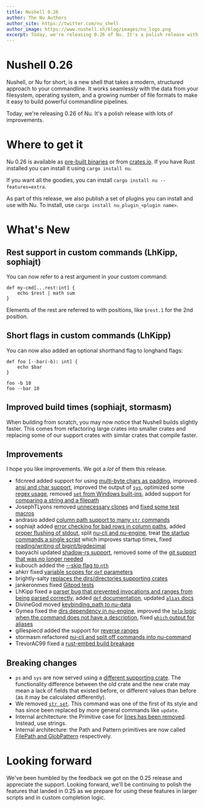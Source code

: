 ```yaml
---
title: Nushell 0.26
author: The Nu Authors
author_site: https://twitter.com/nu_shell
author_image: https://www.nushell.sh/blog/images/nu_logo.png
excerpt: Today, we're releasing 0.26 of Nu. It's a polish release with lots of improvements.
---
```


# Nushell 0.26

Nushell, or Nu for short, is a new shell that takes a modern, structured approach to your commandline. It works seamlessly with the data from your filesystem, operating system, and a growing number of file formats to make it easy to build powerful commandline pipelines.

Today, we're releasing 0.26 of Nu. It's a polish release with lots of improvements.

<!-- more -->

# Where to get it

Nu 0.26 is available as [pre-built binaries](https://github.com/nushell/nushell/releases/tag/0.26.0) or from [crates.io](https://crates.io/crates/nu). If you have Rust installed you can install it using `cargo install nu`.

If you want all the goodies, you can install `cargo install nu --features=extra`.

As part of this release, we also publish a set of plugins you can install and use with Nu. To install, use `cargo install nu_plugin_<plugin name>`.

# What's New

## Rest support in custom commands (LhKipp, sophiajt)

You can now refer to a rest argument in your custom command:

```
def my-cmd[...rest:int] {
    echo $rest | math sum
}
```

Elements of the rest are referred to with positions, like `$rest.1` for the 2nd position.

## Short flags in custom commands (LhKipp)

You can now also added an optional shorthand flag to longhand flags:

```
def foo [--bar(-b): int] {
    echo $bar
}

foo -b 10
foo --bar 10
```

## Improved build times (sophiajt, stormasm)

When building from scratch, you may now notice that Nushell builds slightly faster. This comes from refactoring large crates into smaller crates and replacing some of our support crates with similar crates that compile faster.

## Improvements

I hope you like improvements. We got a _lot_ of them this release.

- fdcnred added support for using [multi-byte chars as padding](https://github.com/nushell/nushell/pull/2973), improved [ansi and char support](https://github.com/nushell/nushell/pull/2955), improved the output of [`sys`](https://github.com/nushell/nushell/pull/2959), optimized some [regex usage](https://github.com/nushell/nushell/pull/2937), removed [`set` from Windows built-ins](https://github.com/nushell/nushell/pull/2924), added support for [comparing a string and a filepath](https://github.com/nushell/nushell/pull/2906)
- JosephTLyons removed [unnecessary clones](https://github.com/nushell/nushell/pull/2970) and [fixed some test macros](https://github.com/nushell/nushell/pull/2969)
- andrasio added [column path support to many `str` commands](https://github.com/nushell/nushell/pull/2965)
- sophiajt added [error checking for bad rows in column paths](https://github.com/nushell/nushell/pull/2964), added [proper flushing of stdout](https://github.com/nushell/nushell/pull/2952), split [nu-cli and nu-engine](https://github.com/nushell/nushell/pull/2898), treat [the startup commands a single script](https://github.com/nushell/nushell/pull/2890) which improves startup times, fixed [reading/writing of bigint/bigdecimal](https://github.com/nushell/nushell/pull/2893)
- baoyachi updated [shadow-rs support](https://github.com/nushell/nushell/pull/2963), removed some of the [git support that was no longer needed](https://github.com/nushell/nushell/pull/2935)
- kubouch added the [--skip flag to `nth`](https://github.com/nushell/nushell/pull/2953)
- ahkrr fixed [variable scopes for `def` parameters](https://github.com/nushell/nushell/pull/2951)
- brightly-salty [replaces the dirs/directories supporting crates](https://github.com/nushell/nushell/pull/2949)
- jankeronmes fixed [Gitpod tests](https://github.com/nushell/nushell/pull/2948)
- LhKipp fixed a [parser bug that prevented invocations and ranges from being parsed correctly](https://github.com/nushell/nushell/pull/2945), added [`def` documentation](https://github.com/nushell/nushell/pull/2939), updated [`alias` docs](https://github.com/nushell/nushell/pull/2925)
- DivineGod moved [keybinding_path to nu-data](https://github.com/nushell/nushell/pull/2927)
- Gymea fixed the [dirs dependency in nu-engine](https://github.com/nushell/nushell/pull/2924), improved the [`help` logic when the command does not have a description](https://github.com/nushell/nushell/pull/2915), fixed [`which` output for aliases](https://github.com/nushell/nushell/pull/2894)
- gillespiecd added the support for [reverse ranges](https://github.com/nushell/nushell/pull/2913)
- stormasm refactored [nu-cli and split off commands into nu-command](https://github.com/nushell/nushell/pull/2910)
- TrevorAC99 fixed a [rust-embed build breakage](https://github.com/nushell/nushell/pull/2880)

## Breaking changes

- `ps` and `sys` are now served using a [different supporting crate](https://github.com/nushell/nushell/pull/2954). The functionality difference between the old crate and the new crate may mean a lack of fields that existed before, or different values than before (as it may be calculated differently).
- We removed [`str set`](https://github.com/nushell/nushell/pull/2940). This command was one of the first of its style and has since been replaced by more general commands like `update`.
- Internal architecture: the Primitive case for [lines has been removed](https://github.com/nushell/nushell/pull/2887). Instead, use strings.
- Internal architecture: the Path and Pattern primitives are now called [FilePath and GlobPattern](https://github.com/nushell/nushell/pull/2889) respectively.

# Looking forward

We've been humbled by the feedback we got on the 0.25 release and appreciate the support. Looking forward, we'll be continuing to polish the features that landed in 0.25 as we prepare for using these features in larger scripts and in custom completion logic.
